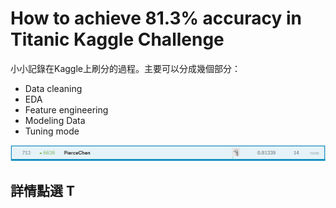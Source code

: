 # How to achieve 81.3% accuracy in Titanic Kaggle Challenge

小小記錄在Kaggle上刷分的過程。主要可以分成幾個部分：

* Data cleaning
* EDA
* Feature engineering
* Modeling Data
* Tuning mode

![image](https://github.com/Piercecyl/Kaggle/blob/master/Titanic/image/score.PNG)



## 詳情點選 T
